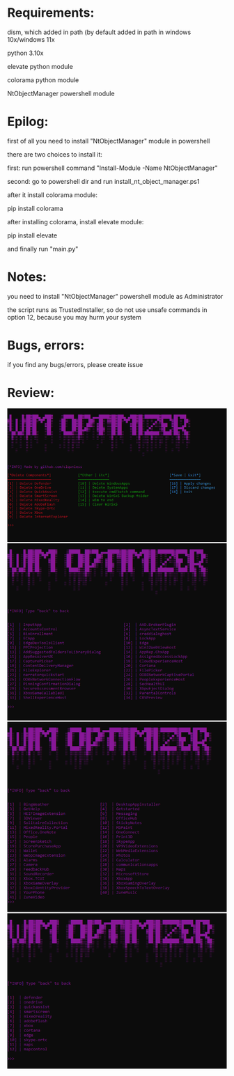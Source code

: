 # Requirements:
dism, which added in path (by default added in path in windows 10x/windows 11x

python 3.10x

elevate python module

colorama python module

NtObjectManager powershell module

# Epilog:
first of all you need to install "NtObjectManager" module in powershell

there are two choices to install it:

first: run powershell command "Install-Module -Name NtObjectManager"

second: go to powershell dir and run install_nt_object_manager.ps1

after it install colorama module:

pip install colorama

after installing colorama, install elevate module:

pip install elevate

and finally run "main.py"

# Notes:
you need to install "NtObjectManager" powershell module as Administrator

the script runs as TrustedInstaller, so do not use unsafe commands in option 12, because you may hurm your system

# Bugs, errors:



if you find any bugs/errors, please create issue 


# Review:
![image](review/default_menu.PNG)
![image](review/delete_system_apps_menu.PNG)
![image](review/delete_windows_apps_menu.PNG)
![image](review/clear_winsxs_menu.PNG)
